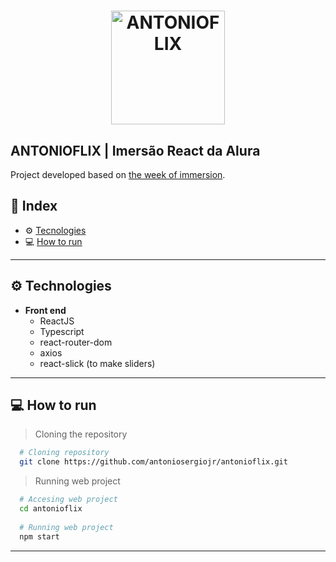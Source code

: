 <h1 align="center">
  <img width="182" alt="ANTONIOFLIX" src="./src/assets/logo.png">
</h1>

## ANTONIOFLIX | Imersão React da Alura

Project developed based on [the week of immersion](https://www.alura.com.br/imersao-react/).


## 🚀 Index
- ⚙ [Tecnologies](#-tecnologies)
- 💻 [How to run](#-how-to-run)

---

## ⚙ Technologies
  - **Front end**
    - ReactJS
    - Typescript
    - react-router-dom
    - axios
    - react-slick (to make sliders)

---

## 💻 How to run

  > Cloning the repository
  ```bash
    # Cloning repository
    git clone https://github.com/antoniosergiojr/antonioflix.git
  ```

  > Running web project
  ```bash
    # Accesing web project
    cd antonioflix
    
    # Running web project
    npm start
  ```
---